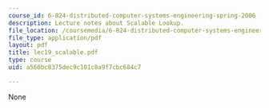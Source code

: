 ```yaml
---
course_id: 6-824-distributed-computer-systems-engineering-spring-2006
description: Lecture notes about Scalable Lookup.
file_location: /coursemedia/6-824-distributed-computer-systems-engineering-spring-2006/a560bc8375dec9c101c8a9f7cbc684c7_lec19_scalable.pdf
file_type: application/pdf
layout: pdf
title: lec19_scalable.pdf
type: course
uid: a560bc8375dec9c101c8a9f7cbc684c7

---
```

None